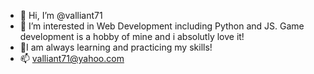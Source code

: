 - 👋 Hi, I’m @valliant71
- 👀 I’m interested in Web Development including Python and JS. Game development is a hobby of mine and i absolutly love it!
- 🌱I am always learning and practicing my skills!
- 📫 valliant71@yahoo.com

<!---
valliant71/valliant71 is a ✨ special ✨ repository because its `README.md` (this file) appears on your GitHub profile.
You can click the Preview link to take a look at your changes.
--->
